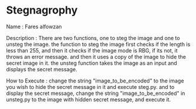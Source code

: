 # Stegnagrophy
Name : Fares alfowzan

Description : There are two functions, one to steg the image and one to unsteg the image.
the function to steg the image first checks if the length is less than 255, and then it checks if the image mode is RBG,
  if its not, it throws an error message. and then it uses a copy of the image to hide the secret image in it.
the unsteg function takes the image as an input and displays the secret message.

How to Execute : change the string "image_to_be_encoded" to the image you wish to hide the secret message in it and execute steg.py.
and to display the secret message, change the string "image_to_be_encoded" in unsteg.py to the image with hidden secret message, and execute it.
                
